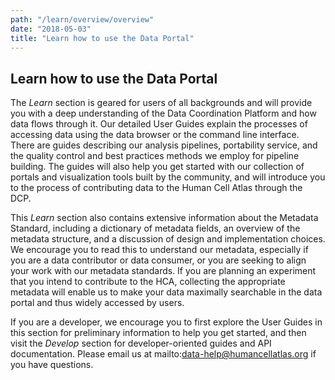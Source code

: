 ```yaml
---
path: "/learn/overview/overview"
date: "2018-05-03"
title: "Learn how to use the Data Portal"
---
```


## Learn how to use the Data Portal

The *Learn* section is geared for users of all backgrounds and will provide you with a deep understanding of the Data Coordination Platform and how data flows through it.  Our detailed User Guides explain the processes of accessing data using the data browser or the command line interface. There are guides describing our analysis pipelines, portability service, and the quality control and best practices methods we employ for pipeline building. The guides will also help you get started with our collection of portals and visualization tools built by the community, and will introduce you to the process of contributing data to the Human Cell Atlas through the DCP. 

This *Learn* section also contains extensive information about the Metadata Standard, including a dictionary of metadata fields, an overview of the metadata structure, and a discussion of design and implementation choices. We encourage you to read this to understand our metadata, especially if you are a data contributor or data consumer, or you are seeking to align your work with our metadata standards. If you are planning an experiment that you intend to contribute to the HCA, collecting the appropriate metadata will enable us to make your data maximally searchable in the data portal and thus widely accessed by users.

If you are a developer, we encourage you to first explore the User Guides in this section for preliminary information to help you get started, and then visit the *Develop* section for developer-oriented guides and API documentation. Please email us at mailto:data-help@humancellatlas.org if you have questions.
